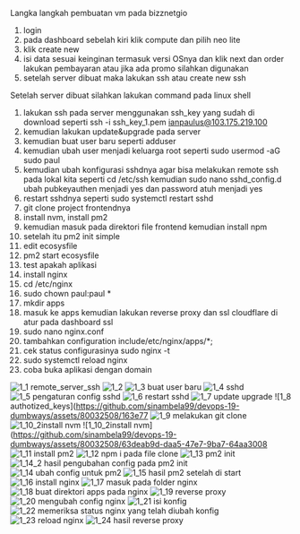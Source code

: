 Langka langkah pembuatan vm pada bizznetgio

1. login
2. pada dashboard sebelah kiri klik compute dan pilih neo lite
3. klik create new
4. isi data sesuai keinginan termasuk versi OSnya dan klik next dan order lakukan pembayaran atau jika ada promo silahkan digunakan
5. setelah server dibuat maka lakukan ssh atau create new ssh

Setelah server dibuat silahkan lakukan command pada linux shell
1. lakukan ssh  pada server menggunakan ssh_key yang sudah di download seperti ssh -i ssh_key_1.pem ianpaulus@103.175.219.100
2. kemudian lakukan update&upgrade pada server
3. kemudian buat user baru seperti adduser
4. kemudian ubah user menjadi keluarga root seperti sudo usermod -aG sudo paul
5. kemudian ubah konfigurasi sshdnya agar bisa melakukan remote ssh pada lokal kita seperti cd /etc/ssh kemudian sudo nano sshd_config.d ubah pubkeyauthen menjadi yes dan password atuh menjadi yes
6. restart sshdnya seperti sudo systemctl restart sshd
7. git clone project frontendnya
8. install nvm, install pm2
9. kemudian masuk pada direktori file frontend kemudian install npm
10. setelah itu pm2 init simple
11. edit ecosysfile
12. pm2 start ecosysfile
13. test apakah aplikasi
14. install nginx
15. cd /etc/nginx
16. sudo chown paul:paul *
17. mkdir apps
18. masuk ke apps kemudian lakukan reverse proxy dan ssl cloudflare di atur pada dashboard ssl
19. sudo nano nginx.conf
20. tambahkan configuration include/etc/nginx/apps/*;
21. cek status configurasinya sudo nginx -t
22. sudo systemctl reload nginx
23. coba buka aplikasi dengan domain

![1_1 remote_server_ssh](https://github.com/sinambela99/devops-19-dumbways/assets/80032508/9709a879-2cd6-4a72-a733-6d45f44fcda5)
![1_2](https://github.com/sinambela99/devops-19-dumbways/assets/80032508/d6397bbc-87ca-4e7a-8de5-5c998dcf759f)
![1_3 buat user baru](https://github.com/sinambela99/devops-19-dumbways/assets/80032508/500f7926-4fa1-47e1-93c1-b0a63ce0a6ac)
![1_4 sshd](https://github.com/sinambela99/devops-19-dumbways/assets/80032508/525cb62c-3921-4a60-b7a4-38e8606a230e)
![1_5 pengaturan config sshd](https://github.com/sinambela99/devops-19-dumbways/assets/80032508/ebd8a36e-ada6-4648-be48-a869b7192778)
![1_6 restart sshd](https://github.com/sinambela99/devops-19-dumbways/assets/80032508/5dfdc1ce-8c0b-4614-98fb-8a3a707b0e3c)
![1_7 update upgrade](https://github.com/sinambela99/devops-19-dumbways/assets/80032508/39a5f556-f813-467e-a16b-3c48425edf04)
![1_8 authotized_keys](https://github.com/sinambela99/devops-19-dumbways/assets/80032508/163e77
![1_9 melakukan git clone](https://github.com/sinambela99/devops-19-dumbways/assets/80032508/aebc24aa-1f00-494d-ab68-5f4403b51b79)
![1_10_2install nvm](https://github.com/sinambela99/devops-19-dumbways/assets/80032508/da3d13db-2ebd-48dc-91ca-b87f2da264e1)
![1_10_2install nvm](https://github.com/sinambela99/devops-19-dumbways/assets/80032508/63deab9d-daa5-47e7-9ba7-64aa3008
![1_11 install pm2](https://github.com/sinambela99/devops-19-dumbways/assets/80032508/e4885670-5920-4d88-b436-b2d2a2e38543)
![1_12 npm i pada file clone](https://github.com/sinambela99/devops-19-dumbways/assets/80032508/f85dab4f-8c64-4acb-9286-1918c87c60e1)
![1_13 pm2 init](https://github.com/sinambela99/devops-19-dumbways/assets/80032508/cd92f64f-e24d-44ae-aea3-0f9d2f790db1)
![1_14_2 hasil pengubahan config pada pm2 init](https://github.com/sinambela99/devops-19-dumbways/assets/80032508/195fa213-1126-4d10-9d4a-4f10edcf007b)
![1_14 ubah config untuk pm2](https://github.com/sinambela99/devops-19-dumbways/assets/80032508/3674e696-b24a-4bcb-8150-17ccfc2da909)
![1_15 hasil pm2 setelah di start](https://github.com/sinambela99/devops-19-dumbways/assets/80032508/d04d2a04-7fd9-46ed-861a-d7b0b3f089c7)
![1_16 install nginx](https://github.com/sinambela99/devops-19-dumbways/assets/80032508/cb1dd2b9-92d8-400d-9dcd-3f7417caecd4)
![1_17 masuk pada folder nginx](https://github.com/sinambela99/devops-19-dumbways/assets/80032508/4ad53c43-d55f-4986-830b-611720fadae5)
![1_18 buat direktori apps pada nginx](https://github.com/sinambela99/devops-19-dumbways/assets/80032508/ba8f993d-6353-4353-bc8b-77792f568d45)
![1_19 reverse proxy](https://github.com/sinambela99/devops-19-dumbways/assets/80032508/39f0ce1d-66fa-4608-a11c-64da092eb4c0)
![1_20 mengubah config nginx](https://github.com/sinambela99/devops-19-dumbways/assets/80032508/e0d889f3-95f5-4a0d-a28b-5cad5a56f20d)
![1_21 isi konfig](https://github.com/sinambela99/devops-19-dumbways/assets/80032508/0350e00e-73ae-4bfd-a3e9-9f2baa3ebbfb)
![1_22 memeriksa status nginx yang telah diubah konfig](https://github.com/sinambela99/devops-19-dumbways/assets/80032508/1de0cebb-f533-4abb-825c-07887c998312)
![1_23 reload nginx](https://github.com/sinambela99/devops-19-dumbways/assets/80032508/edcfc3e5-473f-4955-b5bb-a0cf10149ca2)
![1_24 hasil reverse proxy ](https://github.com/sinambela99/devops-19-dumbways/assets/80032508/6969cd2a-2a7f-405e-b3fd-438c10a4c5c0)






    
